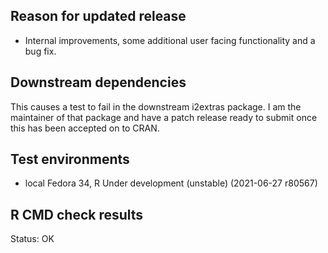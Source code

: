 ## Reason for updated release
* Internal improvements, some additional user facing functionality and a bug fix.

## Downstream dependencies
This causes a test to fail in the downstream i2extras package.
I am the maintainer of that package and have a patch release ready to submit once this has been accepted on to CRAN.

## Test environments
* local Fedora 34, R Under development (unstable) (2021-06-27 r80567)

## R CMD check results
Status: OK


